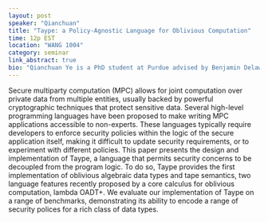 ```yaml
---
layout: post
speaker: "Qianchuan"
title: "Taype: a Policy-Agnostic Language for Oblivious Computation"
time: 12p EST
location: "WANG 1004"
category: seminar
link_abstract: true
bio: "Qianchuan Ye is a PhD student at Purdue advised by Benjamin Delaware. He likes proofs."
---
```


Secure multiparty computation (MPC) allows for joint computation
over private data from multiple entities, usually backed by powerful
cryptographic techniques that protect sensitive data. Several
high-level programming languages have been proposed to make writing
MPC applications accessible to non-experts. These languages
typically require developers to enforce security policies within the
logic of the secure application itself, making it difficult to
update security requirements, or to experiment with different
policies. This paper presents the design and implementation of
Taype, a language that permits security concerns to be decoupled
from the program logic. To do so, Taype provides the first
implementation of oblivious algebraic data types and
tape semantics, two language features recently proposed by a
core calculus for oblivious computation, lambda OADT+. We evaluate our
implementation of Taype on a range of benchmarks, demonstrating its
ability to encode a range of security polices for a rich class of
data types.
